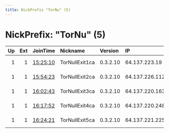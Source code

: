 ```yaml
---
title: NickPrefix "TorNu" (5)
---
```


# NickPrefix: "TorNu" (5)

|   Up |   Ext | JoinTime                                                                                            | Nickname       | Version   | IP             | AS            | CC   |   ORp |   Dirp | OS    | Contact                             |   eFamMembers |
|-----:|------:|:----------------------------------------------------------------------------------------------------|:---------------|:----------|:---------------|:--------------|:-----|------:|-------:|:------|:------------------------------------|--------------:|
|    1 |     1 | [15:25:10](https://metrics.torproject.org/rs.html#details/68788CDB97DF2918BFCDB7D13DFF99E74E07BD48) | TorNullExit1ca | 0.3.2.10  | 64.137.223.19  | KW Datacenter | ca   |   443 |     80 | Linux | tornull.org - tornulst2rbxvbpd.onio |             6 |
|    1 |     1 | [15:54:23](https://metrics.torproject.org/rs.html#details/7C8B8FC75621CB369B407D876A9EA2C66318F19B) | TorNullExit2ca | 0.3.2.10  | 64.137.226.112 | KW Datacenter | ca   |   443 |     80 | Linux | tornull.org - tornulst2rbxvbpd.onio |             6 |
|    1 |     1 | [16:02:43](https://metrics.torproject.org/rs.html#details/4F01AB9CD519814F6A1ED04DDB048E66EB4354BF) | TorNullExit3ca | 0.3.2.10  | 64.137.220.163 | KW Datacenter | ca   |   443 |     80 | Linux | tornull.org - tornulst2rbxvbpd.onio |             6 |
|    1 |     1 | [16:17:52](https://metrics.torproject.org/rs.html#details/32CF37F6D22F9E5B059BD675C19332C5657734A7) | TorNullExit4ca | 0.3.2.10  | 64.137.220.248 | KW Datacenter | ca   |   443 |     80 | Linux | tornull.org - tornulst2rbxvbpd.onio |             6 |
|    1 |     1 | [16:24:21](https://metrics.torproject.org/rs.html#details/FFE8F698DC3B8E5E3F76DC296881DB73B5D47E0A) | TorNullExit5ca | 0.3.2.10  | 64.137.221.225 | KW Datacenter | ca   |   443 |     80 | Linux | tornull.org - tornulst2rbxvbpd.onio |             6 |

